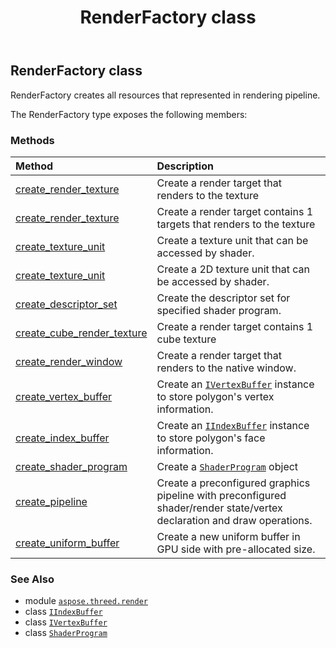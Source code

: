 ﻿---
title: RenderFactory class
second_title: Aspose.3D for Python via .NET API References
description: 
type: docs
weight: 270
url: /python-net/aspose.threed.render/renderfactory/
is_root: false
---

## RenderFactory class

RenderFactory creates all resources that represented in rendering pipeline.



The RenderFactory type exposes the following members:

### Methods
| Method | Description |
| :- | :- |
| [create_render_texture](/3d/python-net/aspose.threed.render/renderfactory/create_render_texture/#aspose.threed.render.RenderParameters-int-int-int) | Create a render target that renders to the texture |
| [create_render_texture](/3d/python-net/aspose.threed.render/renderfactory/create_render_texture/#aspose.threed.render.RenderParameters-int-int) | Create a render target contains 1 targets that renders to the texture |
| [create_texture_unit](/3d/python-net/aspose.threed.render/renderfactory/create_texture_unit/#aspose.threed.render.TextureType) | Create a texture unit that can be accessed by shader. |
| [create_texture_unit](/3d/python-net/aspose.threed.render/renderfactory/create_texture_unit/#) | Create a 2D texture unit that can be accessed by shader. |
| [create_descriptor_set](/3d/python-net/aspose.threed.render/renderfactory/create_descriptor_set/#aspose.threed.render.ShaderProgram) | Create the descriptor set for specified shader program. |
| [create_cube_render_texture](/3d/python-net/aspose.threed.render/renderfactory/create_cube_render_texture/#aspose.threed.render.RenderParameters-int-int) | Create a render target contains 1 cube texture |
| [create_render_window](/3d/python-net/aspose.threed.render/renderfactory/create_render_window/#aspose.threed.render.RenderParameters-aspose.threed.render.WindowHandle) | Create a render target that renders to the native window. |
| [create_vertex_buffer](/3d/python-net/aspose.threed.render/renderfactory/create_vertex_buffer/#aspose.threed.utilities.VertexDeclaration) | Create an [`IVertexBuffer`](/3d/python-net/aspose.threed.render/ivertexbuffer) instance to store polygon's vertex information. |
| [create_index_buffer](/3d/python-net/aspose.threed.render/renderfactory/create_index_buffer/#) | Create an [`IIndexBuffer`](/3d/python-net/aspose.threed.render/iindexbuffer) instance to store polygon's face information. |
| [create_shader_program](/3d/python-net/aspose.threed.render/renderfactory/create_shader_program/#aspose.threed.render.ShaderSource) | Create a [`ShaderProgram`](/3d/python-net/aspose.threed.render/shaderprogram) object |
| [create_pipeline](/3d/python-net/aspose.threed.render/renderfactory/create_pipeline/#aspose.threed.render.ShaderProgram-aspose.threed.render.RenderState-aspose.threed.utilities.VertexDeclaration-aspose.threed.render.DrawOperation) | Create a preconfigured graphics pipeline with preconfigured shader/render state/vertex declaration and draw operations. |
| [create_uniform_buffer](/3d/python-net/aspose.threed.render/renderfactory/create_uniform_buffer/#int) | Create a new uniform buffer in GPU side with pre-allocated size. |



### See Also
* module [`aspose.threed.render`](..)
* class [`IIndexBuffer`](/3d/python-net/aspose.threed.render/iindexbuffer)
* class [`IVertexBuffer`](/3d/python-net/aspose.threed.render/ivertexbuffer)
* class [`ShaderProgram`](/3d/python-net/aspose.threed.render/shaderprogram)
